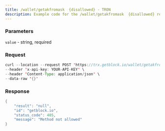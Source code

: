 ```yaml
---
title: /wallet/getakfromask  {disallowed} - TRON
description: Example code for the /wallet/getakfromask  {disallowed} rest method. Сomplete guide on how to use /wallet/getakfromask  {disallowed} rest in GetBlock.io Web3 documentation.
---
```


### Parameters


`value` - string, required

### Request

``` java
curl --location --request POST 'https://trx.getblock.io/wallet/getakfromask' \
--header 'x-api-key: YOUR-API-KEY' \
--header 'Content-Type: application/json' \
--data-raw '{}'
```

###  Response

``` java
{
    "result": "null",
    "id": "getblock.io",
    "status_code": 405,
    "message": "Method not allowed"
}
```

